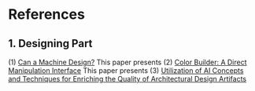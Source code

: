 # References

## 1. Designing Part
(1) [Can a Machine Design?](Designing%20Part/Can%20a%20Machine%20Design.pdf)
This paper presents 
(2) [Color Builder: A Direct Manipulation Interface](Designing%20Part/Color%20Builder%20A%20Direct%20Manipulation%20Interface.pdf)
This paper presents
(3) [Utilization of AI Concepts and Techniques for Enriching the Quality of Architectural Design Artifacts](Designing%20Part/Utilization%20of%20AI%20Concepts%20and%20Techniques%20for%20Enriching%20the%20Quality%20of%20Architectural%20Design%20Artifacts.pdf)


